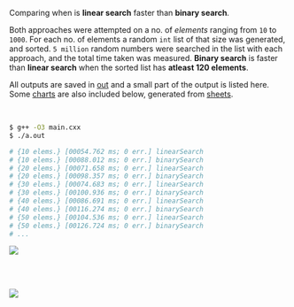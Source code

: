 Comparing when is **linear search** faster than **binary search**.

Both approaches were attempted on a no. of *elements* ranging from `10` to
`1000`. For each no. of elements a random `int` list of that size was
generated, and sorted. `5 million` random numbers were searched in the list
with each approach, and the total time taken was measured. **Binary search**
is faster than **linear search** when the sorted list has
**atleast 120 elements**.

All outputs are saved in [out](out/) and a small part of the output is listed
here. Some [charts] are also included below, generated from [sheets].

<br>

```bash
$ g++ -O3 main.cxx
$ ./a.out

# {10 elems.} [00054.762 ms; 0 err.] linearSearch
# {10 elems.} [00088.012 ms; 0 err.] binarySearch
# {20 elems.} [00071.658 ms; 0 err.] linearSearch
# {20 elems.} [00098.357 ms; 0 err.] binarySearch
# {30 elems.} [00074.683 ms; 0 err.] linearSearch
# {30 elems.} [00100.936 ms; 0 err.] binarySearch
# {40 elems.} [00086.691 ms; 0 err.] linearSearch
# {40 elems.} [00116.274 ms; 0 err.] binarySearch
# {50 elems.} [00104.536 ms; 0 err.] linearSearch
# {50 elems.} [00126.724 ms; 0 err.] binarySearch
# ...
```

[![](https://i.imgur.com/yqfNuN9.png)][sheets]

<br>
<br>

[![](https://i.imgur.com/4DnzoYb.jpg)](https://www.youtube.com/watch?v=SjIliNbBDuQ)

[charts]: https://photos.app.goo.gl/1YgKDCmtBY1Fp244A
[sheets]: https://docs.google.com/spreadsheets/d/1jhwk2JLRFZUGhxv_hZrpAdP3UPxqpNfH1Rmg-MPGdmc/edit?usp=sharing
